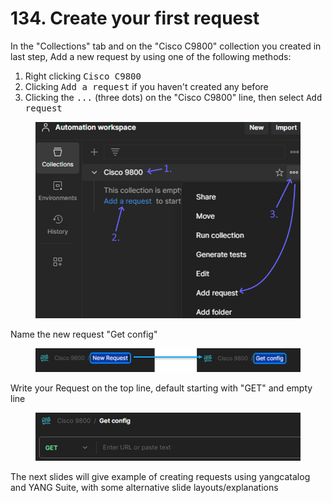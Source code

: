 # 134. Create your first request

In the "Collections" tab and on the "Cisco C9800" collection you created in last step, Add a new request by using one of the following methods:

1. Right clicking <kbd>Cisco C9800</kbd>&#x20;
2. Clicking <kbd>Add a request</kbd> if you haven't created any before
3. Clicking the <kbd>...</kbd> (three dots) on the "Cisco C9800" line, then select <kbd>Add request</kbd>

<figure><img src="../../.gitbook/assets/image (14).png" alt=""><figcaption></figcaption></figure>

Name the new request "Get config"

<figure><img src="../../.gitbook/assets/image (15).png" alt=""><figcaption></figcaption></figure>

Write your Request on the top line, default starting with "GET" and empty line

<figure><img src="../../.gitbook/assets/image (16).png" alt=""><figcaption></figcaption></figure>

The next slides will give example of creating requests using yangcatalog and YANG Suite, with some alternative slide layouts/explanations
